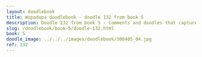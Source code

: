 ```yaml
---
layout: doodlebook
title: Wupadupa doodlebook - doodle 132 from book 5
description: Doodle 132 from book 5 - Comments and doodles that capture the essence of this event  
slug: /doodlebook/book-5/doodle-132.html
book: 5
doodle_image: ../../../images/doodlebook/300405_04.jpg
ref: 132
---	  
```

																																																																							